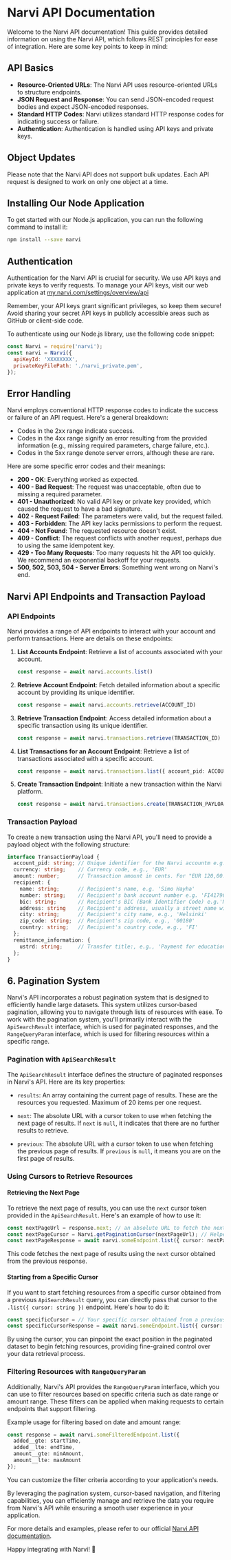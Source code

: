 # Narvi API Documentation

Welcome to the Narvi API documentation! This guide provides detailed information on using the Narvi API, which follows
REST principles for ease of integration. Here are some key points to keep in mind:

## API Basics

- **Resource-Oriented URLs**: The Narvi API uses resource-oriented URLs to structure endpoints.
- **JSON Request and Response**: You can send JSON-encoded request bodies and expect JSON-encoded responses.
- **Standard HTTP Codes**: Narvi utilizes standard HTTP response codes for indicating success or failure.
- **Authentication**: Authentication is handled using API keys and private keys.

## Object Updates

Please note that the Narvi API does not support bulk updates. Each API request is designed to work on only one object at
a time.

## Installing Our Node Application

To get started with our Node.js application, you can run the following command to install it:

```bash
npm install --save narvi
```

## Authentication

Authentication for the Narvi API is crucial for security. We use API keys and private keys to verify requests. To manage
your API keys, visit our web application
at [my.narvi.com/settings/overview/api](https://my.narvi.com/settings/overview/api)

Remember, your API keys grant significant privileges, so keep them secure! Avoid sharing your secret API keys in
publicly accessible areas such as GitHub or client-side code.

To authenticate using our Node.js library, use the following code snippet:

```javascript
const Narvi = require('narvi');
const narvi = Narvi({
  apiKeyId: 'XXXXXXXX',
  privateKeyFilePath: './narvi_private.pem',
});
```

## Error Handling

Narvi employs conventional HTTP response codes to indicate the success or failure of an API request. Here's a general
breakdown:

- Codes in the 2xx range indicate success.
- Codes in the 4xx range signify an error resulting from the provided information (e.g., missing required parameters,
  charge failure, etc.).
- Codes in the 5xx range denote server errors, although these are rare.

Here are some specific error codes and their meanings:

- **200 - OK**: Everything worked as expected.
- **400 - Bad Request**: The request was unacceptable, often due to missing a required parameter.
- **401 - Unauthorized**: No valid API key or private key provided, which caused the request to have a bad signature.
- **402 - Request Failed**: The parameters were valid, but the request failed.
- **403 - Forbidden**: The API key lacks permissions to perform the request.
- **404 - Not Found**: The requested resource doesn't exist.
- **409 - Conflict**: The request conflicts with another request, perhaps due to using the same idempotent key.
- **429 - Too Many Requests**: Too many requests hit the API too quickly. We recommend an exponential backoff for your
  requests.
- **500, 502, 503, 504 - Server Errors**: Something went wrong on Narvi's end.

## Narvi API Endpoints and Transaction Payload

### API Endpoints

Narvi provides a range of API endpoints to interact with your account and perform transactions. Here are details on
these endpoints:

1. **List Accounts Endpoint**: Retrieve a list of accounts associated with your account.

   ```typescript
   const response = await narvi.accounts.list()
   ```

2. **Retrieve Account Endpoint**: Fetch detailed information about a specific account by providing its unique
   identifier.

   ```typescript
   const response = await narvi.accounts.retrieve(ACCOUNT_ID)
   ```

3. **Retrieve Transaction Endpoint**: Access detailed information about a specific transaction using its unique
   identifier.

   ```typescript
   const response = await narvi.transactions.retrieve(TRANSACTION_ID)
   ```

4. **List Transactions for an Account Endpoint**: Retrieve a list of transactions associated with a specific account.

   ```typescript
   const response = await narvi.transactions.list({ account_pid: ACCOUNT_ID })
   ```

5. **Create Transaction Endpoint**: Initiate a new transaction within the Narvi platform.

   ```typescript
   const response = await narvi.transactions.create(TRANSACTION_PAYLOAD)
   ```

### Transaction Payload

To create a new transaction using the Narvi API, you'll need to provide a payload object with the following structure:

```typescript
interface TransactionPayload {
  account_pid: string; // Unique identifier for the Narvi accountm e.g., 'A2ERSYBWO9KTC4I4'
  currency: string;    // Currency code, e.g., 'EUR'
  amount: number;      // Transaction amount in cents. For "EUR 120,00.99" it would be: 12099
  recipient: {
    name: string;      // Recipient's name, e.g. 'Simo Hayha'
    number: string;    // Recipient's bank account number e.g. 'FI4179600176830755'
    bic: string;       // Recipient's BIC (Bank Identifier Code) e.g.'NARYFIH2'
    address: string    // Recipient's address, usually a street name with number, e.g., 'Lapinlahdenkatu 16'
    city: string;      // Recipient's city name, e.g., 'Helsinki'
    zip_code: string;  // Recipient's zip code, e.g., '00180'
    country: string;   // Recipient's country code, e.g., 'FI'
  };
  remittance_information: {
    ustrd: string;     // Transfer title:, e.g., 'Payment for educational course'
  };
}
```

## 6. Pagination System

Narvi's API incorporates a robust pagination system that is designed to efficiently handle large datasets. This system utilizes cursor-based pagination, allowing you to navigate through lists of resources with ease. To work with the pagination system, you'll primarily interact with the `ApiSearchResult` interface, which is used for paginated responses, and the `RangeQueryParam` interface, which is used for filtering resources within a specific range.

### Pagination with `ApiSearchResult`

The `ApiSearchResult` interface defines the structure of paginated responses in Narvi's API. Here are its key properties:

- `results`: An array containing the current page of results. These are the resources you requested. Maximum of 20 items per one request.

- `next`: The absolute URL with a cursor token to use when fetching the next page of results. If `next` is `null`, it indicates that there are no further results to retrieve.

- `previous`: The absolute URL with a cursor token to use when fetching the previous page of results. If `previous` is `null`, it means you are on the first page of results.

### Using Cursors to Retrieve Resources

#### Retrieving the Next Page

To retrieve the next page of results, you can use the `next` cursor token provided in the `ApiSearchResult`. Here's an example of how to use it:

```typescript
const nextPageUrl = response.next; // an absolute URL to fetch the next page
const nextPageCursor = Narvi.getPaginationCursor(nextPageUrl); // Helper function to extract the cursor query param from the url
const nextPageResponse = await narvi.someEndpoint.list({ cursor: nextPageCursor });
```



This code fetches the next page of results using the `next` cursor obtained from the previous response.

#### Starting from a Specific Cursor

If you want to start fetching resources from a specific cursor obtained from a previous `ApiSearchResult` query, you can directly pass that cursor to the `.list({ cursor: string })` endpoint. Here's how to do it:

```typescript
const specificCursor = // Your specific cursor obtained from a previous response;
const specificCursorResponse = await narvi.someEndpoint.list({ cursor: specificCursor });
```

By using the cursor, you can pinpoint the exact position in the paginated dataset to begin fetching resources, providing fine-grained control over your data retrieval process.

### Filtering Resources with `RangeQueryParam`

Additionally, Narvi's API provides the `RangeQueryParam` interface, which you can use to filter resources based on specific criteria such as date range or amount range. These filters can be applied when making requests to certain endpoints that support filtering.

Example usage for filtering based on date and amount range:

```typescript
const response = await narvi.someFilteredEndpoint.list({
  added__gte: startTime,
  added__lte: endTime,
  amount__gte: minAmount,
  amount__lte: maxAmount
});

```

You can customize the filter criteria according to your application's needs.

By leveraging the pagination system, cursor-based navigation, and filtering capabilities, you can efficiently manage and retrieve the data you require from Narvi's API while ensuring a smooth user experience in your application.



For more details and examples, please refer to our official [Narvi API documentation](https://my.narvi.com/doc).

Happy integrating with Narvi! 🚀
